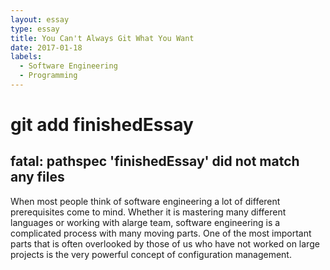 ```yaml
---
layout: essay
type: essay
title: You Can't Always Git What You Want
date: 2017-01-18
labels:
  - Software Engineering
  - Programming
---
```

# git add finishedEssay
## fatal: pathspec 'finishedEssay' did not match any files

When most people think of software engineering a lot of different prerequisites come to mind. Whether it is mastering many different languages or working with alarge team, software engineering is a complicated process with many moving parts. One of the most important parts that is often overlooked by those of us who have not worked on large projects is the very powerful concept of configuration management. 
